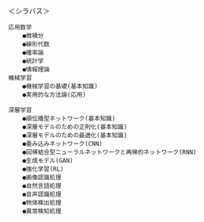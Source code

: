 ＜シラバス＞

    応用数学
        ●微積分
        ●線形代数
        ●確率論
        ●統計学
        ●情報理論
    機械学習
        ●機械学習の基礎(基本知識)
        ●実用的な方法論(応用)

    深層学習
        ●順伝播型ネットワーク(基本知識)
        ●深層モデルのための正則化(基本知識)
        ●深層モデルのための最適化(基本知識)
        ●畳み込みネットワーク(CNN)
        ●回帰結合型ニューラルネットワークと再帰的ネットワーク(RNN)
        ●生成モデル(GAN)
        ●強化学習(RL)
        ●画像認識処理
        ●自然言語処理
        ●音声認識処理
        ●物体検出処理
        ●異常検知処理
        

